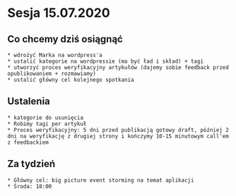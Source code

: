 # Sesja 15.07.2020

## Co chcemy dziś osiągnąć
	* wdrożyć Marka na wordpress'a
	* ustalić kategorie na wordpressie (ma być ład i skład) + tagi
	* utworzyć proces weryfikacyjny artykułów (dajemy sobie feedback przed opublikowaniem + rozmawiamy)
	* ustalić główny cel kolejnego spotkania



## Ustalenia
	* kategorie do usunięcia
	* Robimy tagi per artykuł
	* Proces weryfikacyjny: 5 dni przed publikacją gotowy draft, później 2 dni na weryfikację z drugiej strony i kończymy 10-15 minutowym call'em z feedbackiem



## Za tydzień
	* Główny cel: big picture event storming na temat aplikacji
	* Środa: 18:00
